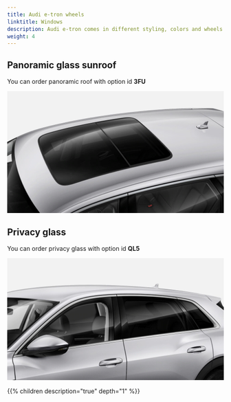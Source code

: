 ```yaml
---
title: Audi e-tron wheels
linktitle: Windows
description: Audi e-tron comes in different styling, colors and wheels
weight: 4
---
```



## Panoramic glass sunroof

You can order panoramic roof with option id **3FU**

![Panoramic roof](panoramaroof.png "Panoramic roof")

## Privacy glass

You can order privacy glass with option id **QL5**

![Panoramic roof](privacywindows.png "Privacy windows")

{{% children description="true" depth="1" %}}
